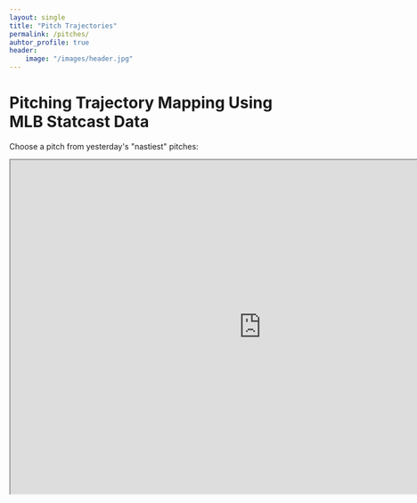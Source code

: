 ```yaml
---
layout: single
title: "Pitch Trajectories"
permalink: /pitches/
auhtor_profile: true 
header:
	image: "/images/header.jpg"
---
```

# Pitching Trajectory Mapping Using MLB Statcast Data

Choose a pitch from yesterday's "nastiest" pitches: 
<iframe id="pitcherlist"
    title="Pitcher List Nastiest Pitches"
    width="900"
    height="600"
    src="https://www.pitcherlist.com/walker-buehlers-two-seam-fastball-and-the-nastiest-pitches-from-7-16/">
</iframe>





